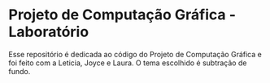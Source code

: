 # Projeto de Computação Gráfica - Laboratório

Esse repositório é dedicada ao código do Projeto de Computação Gráfica e foi feito com a Leticia, Joyce e Laura. O tema escolhido é subtração de fundo.
